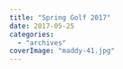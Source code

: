 ```yaml
---
title: "Spring Golf 2017"
date: 2017-05-25
categories: 
  - "archives"
coverImage: "maddy-41.jpg"
---
```



